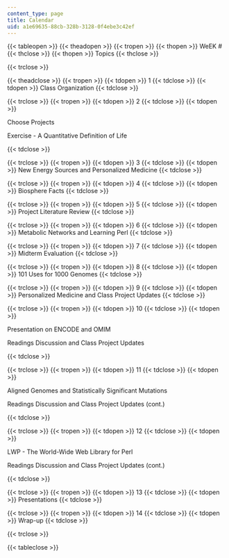 ```yaml
---
content_type: page
title: Calendar
uid: a1e69635-88cb-328b-3128-0f4ebe3c42ef
---
```


{{< tableopen >}}
{{< theadopen >}}
{{< tropen >}}
{{< thopen >}}
WeEK #
{{< thclose >}}
{{< thopen >}}
Topics
{{< thclose >}}

{{< trclose >}}

{{< theadclose >}}
{{< tropen >}}
{{< tdopen >}}
1
{{< tdclose >}}
{{< tdopen >}}
Class Organization
{{< tdclose >}}

{{< trclose >}}
{{< tropen >}}
{{< tdopen >}}
2
{{< tdclose >}}
{{< tdopen >}}


Choose Projects

Exercise - A Quantitative Definition of Life


{{< tdclose >}}

{{< trclose >}}
{{< tropen >}}
{{< tdopen >}}
3
{{< tdclose >}}
{{< tdopen >}}
New Energy Sources and Personalized Medicine
{{< tdclose >}}

{{< trclose >}}
{{< tropen >}}
{{< tdopen >}}
4
{{< tdclose >}}
{{< tdopen >}}
Biosphere Facts
{{< tdclose >}}

{{< trclose >}}
{{< tropen >}}
{{< tdopen >}}
5
{{< tdclose >}}
{{< tdopen >}}
Project Literature Review
{{< tdclose >}}

{{< trclose >}}
{{< tropen >}}
{{< tdopen >}}
6
{{< tdclose >}}
{{< tdopen >}}
Metabolic Networks and Learning Perl
{{< tdclose >}}

{{< trclose >}}
{{< tropen >}}
{{< tdopen >}}
7
{{< tdclose >}}
{{< tdopen >}}
Midterm Evaluation
{{< tdclose >}}

{{< trclose >}}
{{< tropen >}}
{{< tdopen >}}
8
{{< tdclose >}}
{{< tdopen >}}
101 Uses for 1000 Genomes
{{< tdclose >}}

{{< trclose >}}
{{< tropen >}}
{{< tdopen >}}
9
{{< tdclose >}}
{{< tdopen >}}
Personalized Medicine and Class Project Updates
{{< tdclose >}}

{{< trclose >}}
{{< tropen >}}
{{< tdopen >}}
10
{{< tdclose >}}
{{< tdopen >}}


Presentation on ENCODE and OMIM

Readings Discussion and Class Project Updates


{{< tdclose >}}

{{< trclose >}}
{{< tropen >}}
{{< tdopen >}}
11
{{< tdclose >}}
{{< tdopen >}}


Aligned Genomes and Statistically Significant Mutations

Readings Discussion and Class Project Updates (cont.)


{{< tdclose >}}

{{< trclose >}}
{{< tropen >}}
{{< tdopen >}}
12
{{< tdclose >}}
{{< tdopen >}}


LWP - The World-Wide Web Library for Perl

Readings Discussion and Class Project Updates (cont.)


{{< tdclose >}}

{{< trclose >}}
{{< tropen >}}
{{< tdopen >}}
13
{{< tdclose >}}
{{< tdopen >}}
Presentations
{{< tdclose >}}

{{< trclose >}}
{{< tropen >}}
{{< tdopen >}}
14
{{< tdclose >}}
{{< tdopen >}}
Wrap-up
{{< tdclose >}}

{{< trclose >}}

{{< tableclose >}}